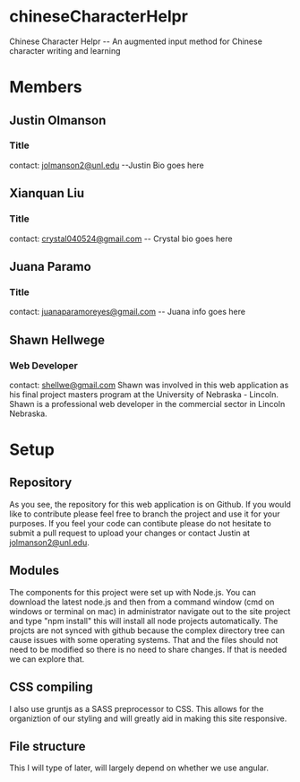 # chineseCharacterHelpr
Chinese Character Helpr -- An augmented input method for Chinese character writing and learning

# Members
## Justin Olmanson
### Title
contact: jolmanson2@unl.edu
--Justin Bio goes here

## Xianquan Liu
### Title
contact: crystal040524@gmail.com
-- Crystal bio goes here

## Juana Paramo
### Title
contact: juanaparamoreyes@gmail.com
-- Juana info goes here

## Shawn Hellwege
### Web Developer
contact: shellwe@gmail.com
Shawn was involved in this web application as his final project masters program at the University of Nebraska - Lincoln. Shawn is a professional web developer in the commercial sector in Lincoln Nebraska.


# Setup
## Repository
As you see, the repository for this web application is on Github. If you would like to contribute please feel free to branch the project and use it for your purposes. If you feel your code can contibute please do not hesitate to submit a pull request to upload your changes or contact Justin at jolmanson2@unl.edu.
## Modules
The components for this project were set up with Node.js. You can download the latest node.js and then from a command window (cmd on windows or terminal on mac) in administrator navigate out to the site project and type "npm install" this will install all node projects automatically. The projcts are not synced with github because the complex directory tree can cause issues with some operating systems. That and the files should not need to be modified so there is no need to share changes. If that is needed we can explore that.
## CSS compiling
I also use gruntjs as a SASS preprocessor to CSS. This allows for the organiztion of our styling and will greatly aid in making this site responsive.

## File structure
This I will type of later, will largely depend on whether we use angular.
